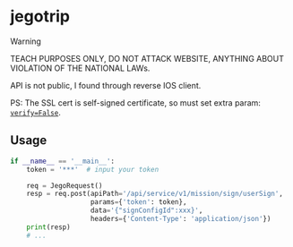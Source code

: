 # jegotrip

> [!WARNING]
> TEACH PURPOSES ONLY, DO NOT ATTACK WEBSITE, ANYTHING ABOUT VIOLATION OF THE NATIONAL LAWs.

API is not public, I found through reverse IOS client.

PS: The SSL cert is self-signed certificate, so must set extra param: [`verify=False`](jego.py#L73).

## Usage 

```python
if __name__ == '__main__':
    token = '***'  # input your token

    req = JegoRequest()
    resp = req.post(apiPath='/api/service/v1/mission/sign/userSign',
                    params={'token': token},
                    data='{"signConfigId":xxx}',
                    headers={'Content-Type': 'application/json'})
    print(resp)
    # ...
```
